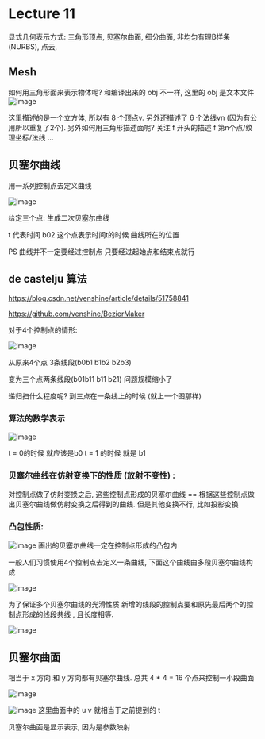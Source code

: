 # Lecture 11

显式几何表示方式: 三角形顶点, 贝塞尔曲面, 细分曲面, 非均匀有理B样条(NURBS), 点云,

## Mesh

如何用三角形面来表示物体呢?
和编译出来的 obj 不一样, 这里的 obj 是文本文件
![image](https://github.com/lumixraku/NotesForGraphics/raw/master/images/geometry4.jpg)

这里描述的是一个立方体, 所以有 8 个顶点v.
另外还描述了 6 个法线vn (因为有公用所以重复了2个).
另外如何用三角形描述面呢?  关注 f 开头的描述  f 第n个点/纹理坐标/法线 ...


## 贝塞尔曲线
用一系列控制点去定义曲线


![image](https://github.com/lumixraku/NotesForGraphics/raw/master/images/bezier.jpg)

给定三个点: 生成二次贝塞尔曲线

t 代表时间    b02 这个点表示时间t的时候 曲线所在的位置

PS 曲线并不一定要经过控制点 只要经过起始点和结束点就行

## de castelju 算法
https://blog.csdn.net/venshine/article/details/51758841

https://github.com/venshine/BezierMaker

对于4个控制点的情形:

![image](https://github.com/lumixraku/NotesForGraphics/raw/master/images/bezier1.jpg)

从原来4个点 3条线段(b0b1  b1b2   b2b3)

变为三个点两条线段(b01b11  b11 b21)  问题规模缩小了

递归扫什么程度呢?    到三点在一条线上的时候 (就上一个图那样)

### 算法的数学表示

![image](https://github.com/lumixraku/NotesForGraphics/raw/master/images/bezier2.jpg)

t = 0的时候 就应该是b0  t = 1 的时候 就是 b1

### 贝塞尔曲线在仿射变换下的性质  (放射不变性) :
对控制点做了仿射变换之后, 这些控制点形成的贝塞尔曲线  ==  根据这些控制点做出贝塞尔曲线做仿射变换之后得到的曲线.
但是其他变换不行, 比如投影变换

### 凸包性质:
![image](https://github.com/lumixraku/NotesForGraphics/raw/master/images/bezier3.jpg)
画出的贝塞尔曲线一定在控制点形成的凸包内


一般人们习惯使用4个控制点去定义一条曲线, 下面这个曲线由多段贝塞尔曲线构成

![image](https://github.com/lumixraku/NotesForGraphics/raw/master/images/bezier4.jpg)


为了保证多个贝塞尔曲线的光滑性质 新增的线段的控制点要和原先最后两个的控制点形成的线段共线 , 且长度相等.

![image](https://github.com/lumixraku/NotesForGraphics/raw/master/images/bezier5.jpg)

## 贝塞尔曲面
相当于 x 方向 和 y 方向都有贝塞尔曲线.
总共 4 * 4 = 16 个点来控制一小段曲面

![image](https://github.com/lumixraku/NotesForGraphics/raw/master/images/bezier6.jpg)

![image](https://github.com/lumixraku/NotesForGraphics/raw/master/images/bezier7.jpg)
这里曲面中的 u v 就相当于之前提到的 t

贝塞尔曲面是显示表示, 因为是参数映射
